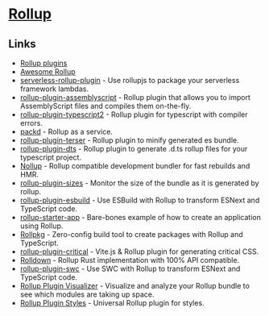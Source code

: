 # [Rollup](https://github.com/rollup/rollup)

## Links

- [Rollup plugins](https://github.com/rollup)
- [Awesome Rollup](https://github.com/rollup/awesome)
- [serverless-rollup-plugin](https://github.com/drg-adaptive/serverless-rollup-plugin) - Use rollupjs to package your serverless framework lambdas.
- [rollup-plugin-assemblyscript](https://github.com/surma/rollup-plugin-assemblyscript) - Rollup plugin that allows you to import AssemblyScript files and compiles them on-the-fly.
- [rollup-plugin-typescript2](https://github.com/ezolenko/rollup-plugin-typescript2) - Rollup plugin for typescript with compiler errors.
- [packd](https://github.com/Rich-Harris/packd) - Rollup as a service.
- [rollup-plugin-terser](https://github.com/TrySound/rollup-plugin-terser) - Rollup plugin to minify generated es bundle.
- [rollup-plugin-dts](https://github.com/Swatinem/rollup-plugin-dts) - Rollup plugin to generate .d.ts rollup files for your typescript project.
- [Nollup](https://github.com/PepsRyuu/nollup) - Rollup compatible development bundler for fast rebuilds and HMR.
- [rollup-plugin-sizes](https://github.com/atomicojs/rollup-plugin-sizes) - Monitor the size of the bundle as it is generated by rollup.
- [rollup-plugin-esbuild](https://github.com/egoist/rollup-plugin-esbuild) - Use ESBuild with Rollup to transform ESNext and TypeScript code.
- [rollup-starter-app](https://github.com/rollup/rollup-starter-app) - Bare-bones example of how to create an application using Rollup.
- [Rollpkg](https://github.com/rafgraph/rollpkg) - Zero-config build tool to create packages with Rollup and TypeScript.
- [rollup-plugin-critical](https://github.com/nystudio107/rollup-plugin-critical) - Vite.js & Rollup plugin for generating critical CSS.
- [Rolldown](https://github.com/Brooooooklyn/rolldown) - Rollup Rust implementation with 100% API compatible.
- [rollup-plugin-swc](https://github.com/SukkaW/rollup-plugin-swc) - Use SWC with Rollup to transform ESNext and TypeScript code.
- [Rollup Plugin Visualizer](https://github.com/btd/rollup-plugin-visualizer) - Visualize and analyze your Rollup bundle to see which modules are taking up space.
- [Rollup Plugin Styles](https://github.com/Anidetrix/rollup-plugin-styles) - Universal Rollup plugin for styles.
